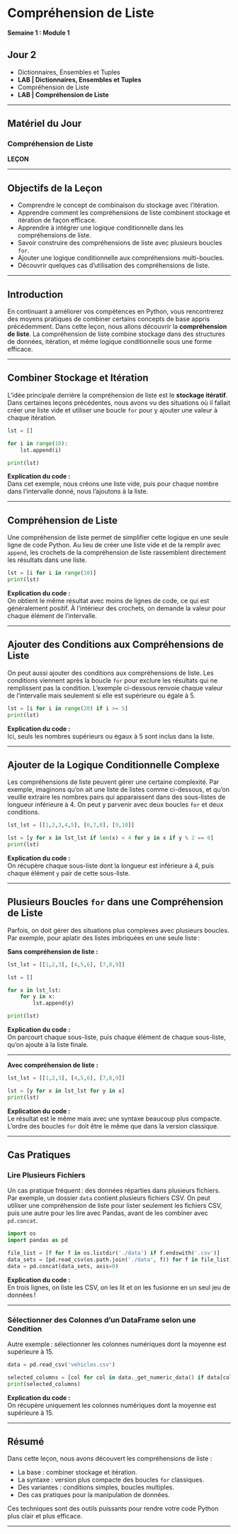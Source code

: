 
# Compréhension de Liste  
**Semaine 1 : Module 1**

## Jour 2

- Dictionnaires, Ensembles et Tuples
- **LAB | Dictionnaires, Ensembles et Tuples**
- Compréhension de Liste
- **LAB | Compréhension de Liste**

---

## Matériel du Jour

### Compréhension de Liste  
**LEÇON**

---

## Objectifs de la Leçon

- Comprendre le concept de combinaison du stockage avec l’itération.  
- Apprendre comment les compréhensions de liste combinent stockage et itération de façon efficace.  
- Apprendre à intégrer une logique conditionnelle dans les compréhensions de liste.  
- Savoir construire des compréhensions de liste avec plusieurs boucles `for`.  
- Ajouter une logique conditionnelle aux compréhensions multi-boucles.  
- Découvrir quelques cas d’utilisation des compréhensions de liste.

---

## Introduction

En continuant à améliorer vos compétences en Python, vous rencontrerez des moyens pratiques de combiner certains concepts de base appris précédemment. Dans cette leçon, nous allons découvrir la **compréhension de liste**. La compréhension de liste combine stockage dans des structures de données, itération, et même logique conditionnelle sous une forme efficace.

---

## Combiner Stockage et Itération

L’idée principale derrière la compréhension de liste est le **stockage itératif**. Dans certaines leçons précédentes, nous avons vu des situations où il fallait créer une liste vide et utiliser une boucle `for` pour y ajouter une valeur à chaque itération.

```python
lst = []

for i in range(10):
    lst.append(i)

print(lst)
```

**Explication du code :**  
Dans cet exemple, nous créons une liste vide, puis pour chaque nombre dans l’intervalle donné, nous l’ajoutons à la liste.

---

## Compréhension de Liste

Une compréhension de liste permet de simplifier cette logique en une seule ligne de code Python. Au lieu de créer une liste vide et de la remplir avec `append`, les crochets de la compréhension de liste rassemblent directement les résultats dans une liste.

```python
lst = [i for i in range(10)]
print(lst)
```

**Explication du code :**  
On obtient le même résultat avec moins de lignes de code, ce qui est généralement positif. À l’intérieur des crochets, on demande la valeur pour chaque élément de l’intervalle.

---

## Ajouter des Conditions aux Compréhensions de Liste

On peut aussi ajouter des conditions aux compréhensions de liste. Les conditions viennent après la boucle `for` pour exclure les résultats qui ne remplissent pas la condition. L’exemple ci-dessous renvoie chaque valeur de l’intervalle mais seulement si elle est supérieure ou égale à 5.

```python
lst = [i for i in range(20) if i >= 5]
print(lst)
```

**Explication du code :**  
Ici, seuls les nombres supérieurs ou égaux à 5 sont inclus dans la liste.

---

## Ajouter de la Logique Conditionnelle Complexe

Les compréhensions de liste peuvent gérer une certaine complexité. Par exemple, imaginons qu’on ait une liste de listes comme ci-dessous, et qu’on veuille extraire les nombres pairs qui apparaissent dans des sous-listes de longueur inférieure à 4. On peut y parvenir avec deux boucles `for` et deux conditions.

```python
lst_lst = [[1,2,3,4,5], [6,7,8], [9,10]]

lst = [y for x in lst_lst if len(x) < 4 for y in x if y % 2 == 0]
print(lst)
```

**Explication du code :**  
On récupère chaque sous-liste dont la longueur est inférieure à 4, puis chaque élément `y` pair de cette sous-liste.

---

## Plusieurs Boucles `for` dans une Compréhension de Liste

Parfois, on doit gérer des situations plus complexes avec plusieurs boucles. Par exemple, pour aplatir des listes imbriquées en une seule liste :

**Sans compréhension de liste :**

```python
lst_lst = [[1,2,3], [4,5,6], [7,8,9]]

lst = []

for x in lst_lst:
    for y in x:
        lst.append(y)

print(lst)
```

**Explication du code :**  
On parcourt chaque sous-liste, puis chaque élément de chaque sous-liste, qu’on ajoute à la liste finale.

---

**Avec compréhension de liste :**

```python
lst_lst = [[1,2,3], [4,5,6], [7,8,9]]

lst = [y for x in lst_lst for y in x]
print(lst)
```

**Explication du code :**  
Le résultat est le même mais avec une syntaxe beaucoup plus compacte. L’ordre des boucles `for` doit être le même que dans la version classique.

---

## Cas Pratiques

### Lire Plusieurs Fichiers

Un cas pratique fréquent : des données réparties dans plusieurs fichiers. Par exemple, un dossier `data` contient plusieurs fichiers CSV. On peut utiliser une compréhension de liste pour lister seulement les fichiers CSV, puis une autre pour les lire avec Pandas, avant de les combiner avec `pd.concat`.

```python
import os
import pandas as pd

file_list = [f for f in os.listdir('./data') if f.endswith('.csv')]
data_sets = [pd.read_csv(os.path.join('./data', f)) for f in file_list]
data = pd.concat(data_sets, axis=0)
```

**Explication du code :**  
En trois lignes, on liste les CSV, on les lit et on les fusionne en un seul jeu de données !

---

### Sélectionner des Colonnes d’un DataFrame selon une Condition

Autre exemple : sélectionner les colonnes numériques dont la moyenne est supérieure à 15.

```python
data = pd.read_csv('vehicles.csv')

selected_columns = [col for col in data._get_numeric_data() if data[col].mean() > 15]
print(selected_columns)
```

**Explication du code :**  
On récupère uniquement les colonnes numériques dont la moyenne est supérieure à 15.

---

## Résumé

Dans cette leçon, nous avons découvert les compréhensions de liste :  
- La base : combiner stockage et itération.
- La syntaxe : version plus compacte des boucles `for` classiques.
- Des variantes : conditions simples, boucles multiples.
- Des cas pratiques pour la manipulation de données.  

Ces techniques sont des outils puissants pour rendre votre code Python plus clair et plus efficace.

---
